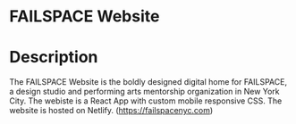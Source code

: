 # FAILSPACE Website

# Description 
The FAILSPACE Website is the boldly designed digital home for FAILSPACE, a design studio and performing arts mentorship organization in New York City. The webiste is a React App with custom mobile responsive CSS. The website is hosted on Netlify. (https://failspacenyc.com)